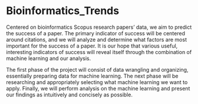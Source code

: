 # Bioinformatics_Trends
Centered on bioinformatics Scopus research papers’ data, we aim to predict the success of a paper.  The primary indicator of success will be centered around citations, and we will analyze and determine what factors are most important for the success of a paper.  It is our hope that various useful, interesting indicators of success will reveal itself through the combination of machine learning and our analysis.

The first phase of the project will consist of data wrangling and organizing, essentially preparing data for machine learning.  The next phase will be researching and appropriately selecting what machine learning we want to apply.  Finally, we will perform analysis on the machine learning and present our findings as intuitively and concisely as possible.

